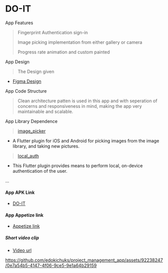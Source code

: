 # DO-IT

App Features

> Fingerprint Authentication sign-in
> 
> Image picking implementation from either gallery or camera
> 
> Progress rate animation and custom painted 
>

App Design

> The Design given

- [Figma Design](https://www.figma.com/file/KPAjq7QeMzgcqZJPhWJk17/Project-management-app-(Test)-(Copy)?type=design&node-id=0-1&mode=design&t=9u1u9mZvrmqbtWFZ-0)



App Code Structure

> Clean architecture patten is used in this app and with seperation of concerns and responsiveness in mind, making the app very maintainable and scalable.

App Library Dependence

> [image_picker](https://pub.dev/packages/image_picker)

- A Flutter plugin for iOS and Android for picking images from the image library, and taking new pictures.

> [local_auth](https://pub.dev/packages/local_auth)

- This Flutter plugin provides means to perform local, on-device authentication of the user.

...

#### App APK Link

- [DO-IT](https://drive.google.com/file/d/1pcmpr1wpSa3DwHXMDpyCDNYzqvXhDeDz/view?usp=drivesdk)

#### App Appetize link

- [Appetize link ](https://appetize.io/app/vqfbzn4zf25szwnc2wzmbttuz4?device=pixel4&osVersion=11.0&scale=75)

##### Short video clip

 - [Video url](https://drive.google.com/file/d/1ppHZWlZ9Pkrrl4FrZvNqCiKg-zMpiuBS/view?usp=drivesdk)

https://github.com/edokichuks/project_management_app/assets/92238247/0e7a54b5-4147-4f06-9ce5-9e1a64b29159




